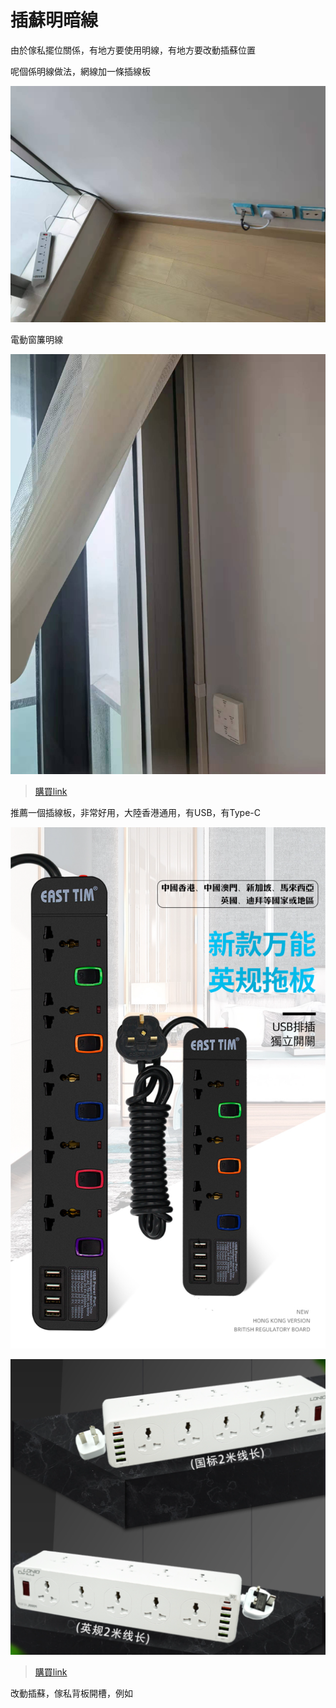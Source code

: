 # 插蘇明暗線

由於傢私擺位關係，有地方要使用明線，有地方要改動插蘇位置

呢個係明線做法，網線加一條插線板

![](../images/panel/1.png)

電動窗簾明線

![](../images/panel/2.png)

> [購買link](https://item.taobao.com/item.htm?spm=a1z09.2.0.0.51e02e8dSaS7nj&id=621546804819&_u=n155thb243f)

推薦一個插線板，非常好用，大陸香港通用，有USB，有Type-C

![](../images/tools/5-1.png)

![](../images/tools/5-2.png)

> [購買link](https://item.taobao.com/item.htm?spm=a1z09.2.0.0.51e02e8dSaS7nj&id=619765307505&_u=n155thba3cc)

改動插蘇，傢私背板開槽，例如


